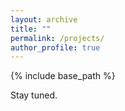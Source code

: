 ```yaml
---
layout: archive
title: ""
permalink: /projects/
author_profile: true
---
```


{% include base_path %}

Stay tuned. 
